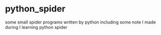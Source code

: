 # python_spider
some small  spider programs written by python
including some note I made during I learning python spider
